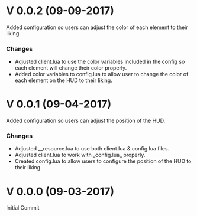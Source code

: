 <h1>V 0.0.2 (09-09-2017)</h1>
Added configuration so users can adjust the color of each element to their liking.
<h3>Changes</h3>
<ul> 
  <li>Adjusted client.lua to use the color variables included in the config so each element will change their color properly.</li>
  <li>Added color variables to config.lua to allow user to change the color of each element on the HUD to their liking.</li>
</ul>

<h1>V 0.0.1 (09-04-2017)</h1>
Added configuration so users can adjust the position of the HUD.
<h3>Changes</h3>
<ul>
<li>Adjusted __resource.lua to use both client.lua & config.lua files.</li>
  <li>Adjusted client.lua to work with _config.lua_ properly.</li>
  <li>Created config.lua to allow users to configure the position of the HUD to their liking.</li>
</ul>

<h1>V 0.0.0 (09-03-2017)</h1>
Initial Commit
